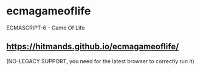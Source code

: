 # ecmagameoflife
ECMASCRIPT-6 - Game Of Life

## https://hitmands.github.io/ecmagameoflife/
(NO-LEGACY SUPPORT, you need for the latest browser to correctly run it)
